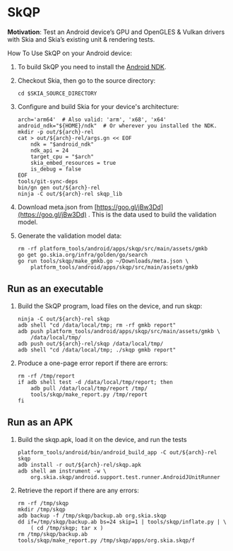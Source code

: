 
SkQP
====

**Motivation**: Test an Android device’s GPU and OpenGLES & Vulkan drivers with
Skia and Skia’s existing unit & rendering tests.

How To Use SkQP on your Android device:

1.  To build SkQP you need to install the
    [Android NDK](https://developer.android.com/ndk/).

2.  Checkout Skia, then go to the source directory:

        cd $SKIA_SOURCE_DIRECTORY

3.  Configure and build Skia for your device's architecture:

        arch='arm64'  # Also valid: 'arm', 'x68', 'x64'
        android_ndk="${HOME}/ndk"  # Or wherever you installed the NDK.
        mkdir -p out/${arch}-rel
        cat > out/${arch}-rel/args.gn << EOF
            ndk = "$android_ndk"
            ndk_api = 24
            target_cpu = "$arch"
            skia_embed_resources = true
            is_debug = false
        EOF
        tools/git-sync-deps
        bin/gn gen out/${arch}-rel
        ninja -C out/${arch}-rel skqp_lib

4.  Download meta.json from [https://goo.gl/jBw3Dd](https://goo.gl/jBw3Dd) .
    This is the data used to build the validation model.

5.  Generate the validation model data:

        rm -rf platform_tools/android/apps/skqp/src/main/assets/gmkb
        go get go.skia.org/infra/golden/go/search
        go run tools/skqp/make_gmkb.go ~/Downloads/meta.json \
            platform_tools/android/apps/skqp/src/main/assets/gmkb

Run as an executable
--------------------

1.  Build the SkQP program, load files on the device, and run skqp:

        ninja -C out/${arch}-rel skqp
        adb shell "cd /data/local/tmp; rm -rf gmkb report"
        adb push platform_tools/android/apps/skqp/src/main/assets/gmkb \
            /data/local/tmp/
        adb push out/${arch}-rel/skqp /data/local/tmp/
        adb shell "cd /data/local/tmp; ./skqp gmkb report"

2.  Produce a one-page error report if there are errors:

        rm -rf /tmp/report
        if adb shell test -d /data/local/tmp/report; then
            adb pull /data/local/tmp/report /tmp/
            tools/skqp/make_report.py /tmp/report
        fi

Run as an APK
-------------

1.  Build the skqp.apk, load it on the device, and run the tests

        platform_tools/android/bin/android_build_app -C out/${arch}-rel skqp
        adb install -r out/${arch}-rel/skqp.apk
        adb shell am instrument -w \
            org.skia.skqp/android.support.test.runner.AndroidJUnitRunner

2.  Retrieve the report if there are any errors:

        rm -rf /tmp/skqp
        mkdir /tmp/skqp
        adb backup -f /tmp/skqp/backup.ab org.skia.skqp
        dd if=/tmp/skqp/backup.ab bs=24 skip=1 | tools/skqp/inflate.py | \
            ( cd /tmp/skqp; tar x )
        rm /tmp/skqp/backup.ab
        tools/skqp/make_report.py /tmp/skqp/apps/org.skia.skqp/f

